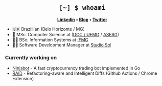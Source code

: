 <h2 align="center" style="font-family: Consolas, monospace;">
	[~] $ whoami
</h2>

<p align="center">
	<strong>
		<a href="https://www.linkedin.com/in/rodrigofbrito/">Linkedin</a>
		•
		<a href="https://brito.com.br/">Blog</a>
		•
		<a href="https://twitter.com/RodrigoFBrito">Twitter</a>
	</strong>
</p>


- :brazil: Brazillian (Belo Horizonte / MG)
- :microscope: MSc. Computer Science at ([DCC / UFMG](http://ppgcc.dcc.ufmg.br) / [ASERG](http://aserg.labsoft.dcc.ufmg.br))
- :man_student: BSc. Information Systems at [IFMG](https://www.ifmg.edu.br/)
- :man_technologist: Software Development Manager at [Studio Sol](https://www.studiosol.com.br)

### Currently working on

- [Ninjabot](https://github.com/rodrigo-brito/ninjabot) - A fast cryptocurrency trading bot implemented in Go
- [RAID](https://github.com/rodrigo-brito/refactoring-aware-diff) - Refactoring-aware and Intelligent Diffs (Github Actions / Chrome Extension)

